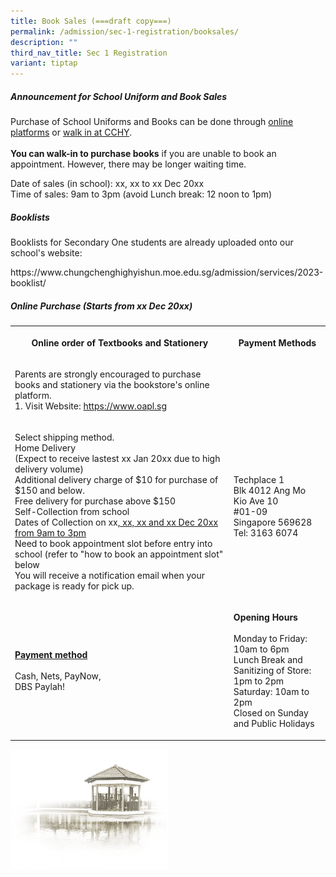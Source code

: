 ```yaml
---
title: Book Sales (===draft copy===)
permalink: /admission/sec-1-registration/booksales/
description: ""
third_nav_title: Sec 1 Registration
variant: tiptap
---
```

<h5><strong>Announcement for School Uniform and Book Sales</strong><br></h5><p>Purchase of School Uniforms and Books can be done through <u>online platforms</u> or <u>walk in at CCHY</u>.<br><br><strong>You can walk-in to purchase books</strong> if you are unable to book an appointment. However, there may be longer waiting time.<br></p><p>Date of sales (in school): xx, xx to xx Dec 20xx<br>Time of sales: 9am to 3pm (avoid Lunch break: 12 noon to 1pm)</p><h5><strong>Booklists</strong><br></h5><p>Booklists for Secondary One students are already uploaded onto our school's website:<br></p><p>https://www.chungchenghighyishun.moe.edu.sg/admission/services/2023-booklist/</p><h5><strong>Online Purchase (Starts from xx Dec 20xx)</strong><br></h5><table><tbody><tr><th rowspan="1" colspan="1"><p>Online order of Textbooks and Stationery</p></th><th rowspan="1" colspan="1"><p>Payment Methods</p></th></tr><tr><td rowspan="1" colspan="1"><p>Parents are strongly encouraged to purchase books and stationery via the bookstore's online platform.<br>1. Visit Website:&nbsp;<a href="https://www.oapl.sg/" rel="noopener noreferrer nofollow" target="_blank">https://www.oapl.sg</a><br></p></td><td rowspan="1" colspan="1"><p></p></td></tr><tr><td rowspan="1" colspan="1"><p>Select shipping method.<br>Home Delivery<br>(Expect to receive lastest xx Jan 20xx due to high delivery volume)<br>Additional delivery charge of $10 for purchase of $150 and below.<br>Free delivery for purchase above $150<br>Self-Collection from school<br>Dates of Collection on xx<u>, xx, xx and xx Dec 20xx from 9am to 3pm</u><br>Need to book appointment slot before entry into school (refer to "how to book an appointment slot" below<br>You will receive a notification email when your package is ready for pick up.</p></td><td rowspan="1" colspan="1"><p>Techplace 1<br>Blk 4012 Ang Mo Kio Ave 10<br>#01-09<br>Singapore 569628<br>Tel: 3163 6074<br><br></p></td></tr><tr><td rowspan="1" colspan="1"><p><strong><u>Payment method</u></strong><br><br>Cash, Nets, PayNow,<br>DBS Paylah!</p></td><td rowspan="1" colspan="1"><p><strong>Opening Hours</strong><br><br>Monday to Friday: 10am to 6pm<br>Lunch Break and Sanitizing of Store: 1pm to 2pm<br>Saturday: 10am to 2pm<br>Closed on Sunday and Public Holidays</p></td></tr></tbody></table><div class="isomer-image-wrapper"><img style="width:50%" height="auto" width="100%" src="/images/pavilion.png"></div><p></p>